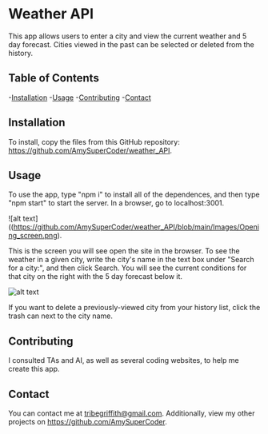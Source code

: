 # Weather API
This app allows users to enter a city and view the current weather and 5 day forecast. Cities viewed in the past can be selected or deleted from the history.

## Table of Contents
-[Installation](#installation)
-[Usage](#usage)
-[Contributing](#contributing)
-[Contact](#contact)

## Installation
To install, copy the files from this GitHub repository: https://github.com/AmySuperCoder/weather_API.

## Usage
To use the app, type "npm i" to install all of the dependences, and then type "npm start" to start the server. In a browser, go to localhost:3001.

![alt text]((https://github.com/AmySuperCoder/weather_API/blob/main/Images/Opening_screen.png).

This is the screen you will see open the site in the browser. To see the weather in a given city, write the city's name in the text box under "Search for a city:", and then click Search. You will see the current conditions for that city on the right with the 5 day forecast below it. 

![alt text]( https://github.com/AmySuperCoder/weather_API/Images/One_city.png)

If you want to delete a previously-viewed city from your history list, click the trash can next to the city name.

## Contributing
I consulted TAs and AI, as well as several coding websites, to help me create this app.

## Contact

You can contact me at tribegriffith@gmail.com. Additionally, view my other projects on https://github.com/AmySuperCoder.


